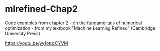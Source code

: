 # mlrefined-Chap2
Code examples from chapter 2 - on the fundamentals of numerical optimization - from my textbook "Machine Learning Refined" (Cambridge University Press)

https://youtu.be/yy1otucCYVM
